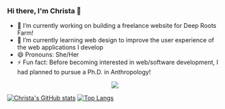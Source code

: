 ### Hi there, I'm Christa 👋

- 🔭 I’m currently working on building a freelance website for Deep Roots Farm!
- 🌱 I’m currently learning web design to improve the user experience of the web applications I develop
- 😄 Pronouns: She/Her
- ⚡ Fun fact: Before becoming interested in web/software development, I had planned to pursue a Ph.D. in Anthropology!

<p align="center">
  <a href="https://skillicons.dev">
    <img src="https://skillicons.dev/icons?i=js,html,react,nodejs,py,flask,postgres,bootstrap,sass,css,figma,jest,bash,git" />
  </a>
</p>

<!-- [![My Skills](https://skillicons.dev/icons?i=js,html,css,bootstrap,flask,nodejs,py,react,sass)](https://skillicons.dev) -->

[![Christa's GitHub stats](https://github-readme-stats.vercel.app/api?username=christadkelly&hide=stars&show=prs_merged&show_icons=true&theme=react&hide_rank=true)](https://github.com/anuraghazra/github-readme-stats)
[![Top Langs](https://github-readme-stats.vercel.app/api/top-langs/?username=christadkelly&layout=donut&theme=react)](https://github.com/anuraghazra/github-readme-stats)


<!--
**christadkelly/christadkelly** is a ✨ _special_ ✨ repository because its `README.md` (this file) appears on your GitHub profile.

Here are some ideas to get you started:

- 🔭 I’m currently working on ...
- 🌱 I’m currently learning ...
- 👯 I’m looking to collaborate on ...
- 🤔 I’m looking for help with ...
- 💬 Ask me about ...
- 📫 How to reach me: ...
- 😄 Pronouns: ...
- ⚡ Fun fact: ...
-->
